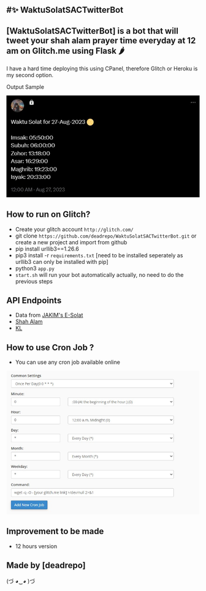 #✨ WaktuSolatSACTwitterBot
-------------------

[WaktuSolatSACTwitterBot] is a bot that will tweet your shah alam prayer time everyday at 12 am on Glitch.me using Flask 🌶️
-------------------
I have a hard time deploying this using CPanel, therefore Glitch or Heroku is my second option.

Output Sample

![](images/output.jpg)


How to run on Glitch?
-------------------
- Create your glitch account `http://glitch.com/`
- git clone `https://github.com/deadrepo/WaktuSolatSACTwitterBot.git` or create a new project and import from github
- pip install urllib3==1.26.6
- pip3 install -r `requirements.txt` [need to be installed seperately as urllib3 can only be installed with pip]
- python3 `app.py`
- `start.sh` will run your bot automatically actually, no need to do the previous steps

API Endpoints
-------------------
- Data from [JAKIM's E-Solat](http://www.e-solat.gov.my)
- [Shah Alam](https://www.e-solat.gov.my/index.php?r=esolatApi/takwimsolat&period=today&zone=sgr01)
- [KL](https://www.e-solat.gov.my/index.php?r=esolatApi/takwimsolat&period=today&zone=wly01)

How to use Cron Job ?
-------------------
- You can use any cron job available online 

![](images/cronjob.jpg)

Improvement to be made
-------------------
- 12 hours version

Made by [deadrepo]
-------------------

(づ ◕‿◕ )づ

